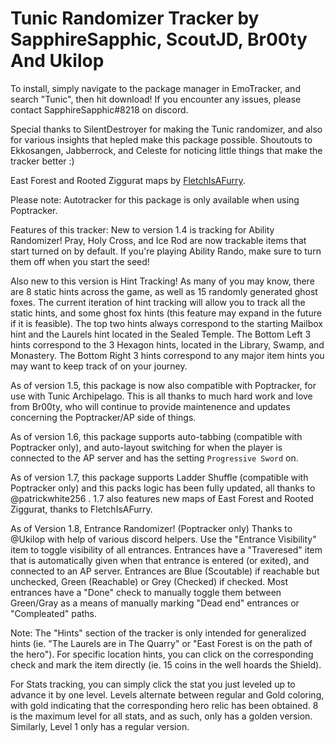 # Tunic Randomizer Tracker by SapphireSapphic, ScoutJD, Br00ty And Ukilop

To install, simply navigate to the package manager in EmoTracker, and search "Tunic", then hit download!
If you encounter any issues, please contact SapphireSapphic#8218 on discord.

Special thanks to SilentDestroyer for making the Tunic randomizer, and also for various insights that hepled make this package possible.
Shoutouts to Ekkosangen, Jabberrock, and Celeste for noticing little things that make the tracker better :)

East Forest and Rooted Ziggurat maps by [FletchIsAFurry](https://twitter.com/FletchIsAFurry).

Please note: Autotracker for this package is only available when using Poptracker.

Features of this tracker:
New to version 1.4 is tracking for Ability Randomizer! Pray, Holy Cross, and Ice Rod are now trackable items that start turned on by default. If you're playing Ability Rando, make sure to turn them off when you start the seed!

Also new to this version is Hint Tracking! As many of you may know, there are 8 static hints across the game, as well as 15 randomly generated ghost foxes. The current iteration of hint tracking will allow you to track all the static hints, and some ghost fox hints (this feature may expand in the future if it is feasible).
The top two hints always correspond to the starting Mailbox hint and the Laurels hint located in the Sealed Temple.
The Bottom Left 3 hints correspond to the 3 Hexagon hints, located in the Library, Swamp, and Monastery.
The Bottom Right 3 hints correspond to any major item hints you may want to keep track of on your journey.

As of version 1.5, this package is now also compatible with Poptracker, for use with Tunic Archipelago. This is all thanks to much hard work and love from Br00ty, who will continue to provide maintenence and updates concerning the Poptracker/AP side of things.

As of version 1.6, this package supports auto-tabbing (compatible with Poptracker only), and auto-layout switching for when the player is connected to the AP server and has the setting `Progressive Sword` on.

As of version 1.7, this package supports Ladder Shuffle (compatible with Poptracker only) and this packs logic has been fully updated, all thanks to @patrickwhite256 . 1.7 also features new maps of East Forest and Rooted Ziggurat, thanks to FletchIsAFurry. 

As of Version 1.8, Entrance Randomizer! (Poptracker only) Thanks to @Ukilop with help of various discord helpers. Use the "Entrance Visibility" item to toggle visibility of all entrances.
Entrances have a "Traveresed" item that is automatically given when that entrance is entered (or exited), and connected to an AP server.
Entrances are Blue (Scoutable) if reachable but unchecked, 
Green (Reachable) or Grey (Checked) if checked. Most entrances have a "Done" check to manually toggle them between Green/Gray as a means of manually marking "Dead end" entrances or "Compleated" paths.

Note: The "Hints" section of the tracker is only intended for generalized hints (ie. "The Laurels are in The Quarry" or "East Forest is on the path of the hero"). For specific location hints, you can click on the corresponding check and mark the item directly (ie. 15 coins in the well hoards the Shield).

For Stats tracking, you can simply click the stat you just leveled up to advance it by one level. Levels alternate between regular and Gold coloring, with gold indicating that the corresponding hero relic has been obtained. 8 is the maximum level for all stats, and as such, only has a golden version. Similarly, Level 1 only has a regular version.
